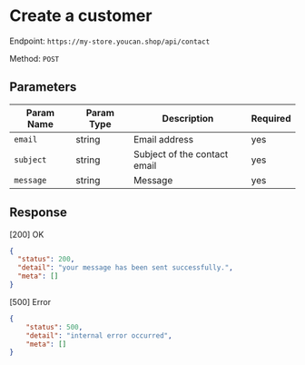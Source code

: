 # Create a customer

Endpoint: `https://my-store.youcan.shop/api/contact`

Method: `POST`

## Parameters

| Param Name | Param Type | Description | Required |
| --- | --- | --- | --- |
| `email` | string |  Email address | yes |
| `subject` | string | Subject of the contact email | yes |
| `message` | string | Message | yes |

## Response

[200] OK

```json
{
  "status": 200,
  "detail": "your message has been sent successfully.",
  "meta": []
}
```

[500] Error 

```json
{
    "status": 500,
    "detail": "internal error occurred",
    "meta": []
}
```
